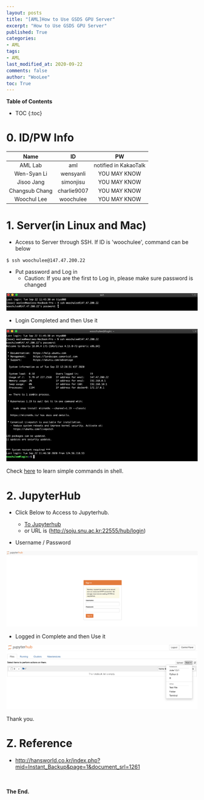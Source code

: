 ```yaml
---
layout: posts
title: "[AML]How to Use GSDS GPU Server"
excerpt: "How to Use GSDS GPU Server"
published: True
categories:
- AML
tags:
- AML
last_modified_at: 2020-09-22
comments: false
author: "WooLee"
toc: True
---
```



**Table of Contents**<br>
* TOC
{:toc}


# 0. ID/PW Info

| Name | ID | PW |
|:----:|:----:|:----:|
| AML Lab | aml | notified in KakaoTalk |
| Wen-Syan Li | wensyanli | YOU MAY KNOW |
| Jisoo Jang | simonjisu   | YOU MAY KNOW |
| Changsub Chang |  charlie9007   | YOU MAY KNOW |
| Woochul Lee | woochulee | YOU MAY KNOW |

# 1. Server(in Linux and Mac)

- Access to Server through SSH. If ID is 'woochulee', command can be below

```
$ ssh woochulee@147.47.200.22
```
- Put password and Log in
  - Caution: If you are the first to Log in, please make sure password is changed

<img src="/assets/img/gpu/fig3.png">

- Login Completed and then Use it

<img src="/assets/img/gpu/fig4.png">

Check [here](https://wooleee.github.io/arsenal/Shell_arsenal/) to learn simple commands in shell.


# 2. JupyterHub

- Click Below to Access to Jupyterhub.

  - [To Jupyterhub](http://soju.snu.ac.kr:22555/hub/login)
  - or URL is (http://soju.snu.ac.kr:22555/hub/login)

- Username / Password
<img src="/assets/img/gpu/fig1.png">

- Logged in Complete and then Use it
<img src="/assets/img/gpu/fig2.png">



Thank you.


# Z. Reference

- http://hansworld.co.kr/index.php?mid=Instant_Backup&page=1&document_srl=1261



<br><br>**The End.**